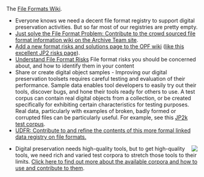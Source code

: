 The <a href="http://fileformats.archiveteam.org/">File Formats Wiki</a>.

* Everyone knows we need a decent file format registry to support digital preservation activities. But so far most of our registries are pretty empty.
* [Just solve the File Format Problem: Contribute to the crowd sourced file format information wiki on the Archive Team site](http://justsolve.archiveteam.org).
* [Add a new format risks and solutions page to the OPF wiki](/display/TR/OPF+File+Format+Risk+Registry "OPF File Format Risk Registry") ([like this excellent JP2 risks page](/display/TR/JP2 "JP2")).
* [Understand File Format Risks](http://wiki.opf-labs.org/display/TR/OPF+File+Format+Risk+Registry)
 File format risks you should be concerned about, and how to identify them in your content
* Share or create digital object samples - Improving our digital preservation toolsets requires careful testing and evaluation of their performance. Sample data enables tool developers to easily try out their tools, discover bugs, and hone their tools ready for others to use. A test corpus can contain real digital objects from a collection, or be created specifically for exhibiting certain characteristics for testing purposes. Real data, particularly with examples of broken, badly formed or corrupted files can be particularly useful. For example, see this [JP2k test corpus](https://github.com/openplanets/format-corpus/tree/master/jp2k-test).
* [UDFR: Contribute to and refine the contents of this more formal linked data registry on file formats.](http://udfr.org/)

<img src="icons/noun_project_650.png" style="float: right;"/>

* Digital preservation needs high-quality tools, but to get high-quality tools, we need rich and varied test corpora to stretch those tools to their limits. <a href="{{ baseurl }}/test-corpora/">Click here to find out more about the available corpora and how to use and contribute to them</a>.
